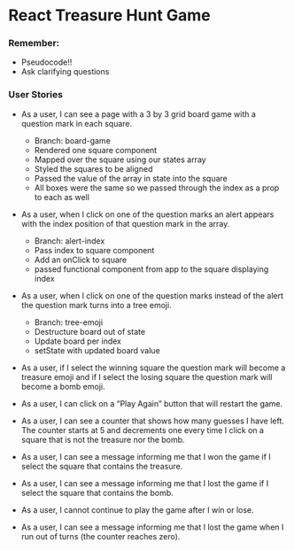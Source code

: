 # React Treasure Hunt Game

### Remember:
- Pseudocode!!
- Ask clarifying questions

### User Stories
- As a user, I can see a page with a 3 by 3 grid board game with a question mark in each square.
    - Branch: board-game
    - Rendered one square component
    - Mapped over the square using our states array
    - Styled the squares to be aligned 
    - Passed the value of the array in state into the square
    - All boxes were the same so we passed through the index as a prop to each as well

- As a user, when I click on one of the question marks an alert appears with the index position of that question mark in the array.
    - Branch: alert-index
    - Pass index to square component
    - Add an onClick to square 
    - passed functional component from app to the square displaying index

- As a user, when I click on one of the question marks instead of the alert the question mark turns into a tree emoji.
    - Branch: tree-emoji
    - Destructure board out of state
    - Update board per index
    - setState with updated board value

- As a user, if I select the winning square the question mark will become a treasure emoji and if I select the losing square the question mark will become a bomb emoji.
- As a user, I can click on a “Play Again” button that will restart the game.
- As a user, I can see a counter that shows how many guesses I have left. The counter starts at 5 and decrements one every time I click on a square that is not the treasure nor the bomb.
- As a user, I can see a message informing me that I won the game if I select the square that contains the treasure.
- As a user, I can see a message informing me that I lost the game if I select the square that contains the bomb.
- As a user, I cannot continue to play the game after I win or lose.
- As a user, I can see a message informing me that I lost the game when I run out of turns (the counter reaches zero).
